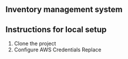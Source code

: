 ## Inventory management system
## Instructions for local setup
1. Clone the project
2. Configure AWS Credentials
Replace 

